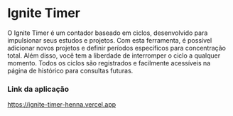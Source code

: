 # Ignite Timer

O Ignite Timer é um contador baseado em ciclos, desenvolvido para impulsionar seus estudos e projetos. Com esta ferramenta, é possível adicionar novos projetos e definir períodos específicos para concentração total. Além disso, você tem a liberdade de interromper o ciclo a qualquer momento. Todos os ciclos são registrados e facilmente acessíveis na página de histórico para consultas futuras.

### Link da aplicação

https://ignite-timer-henna.vercel.app
